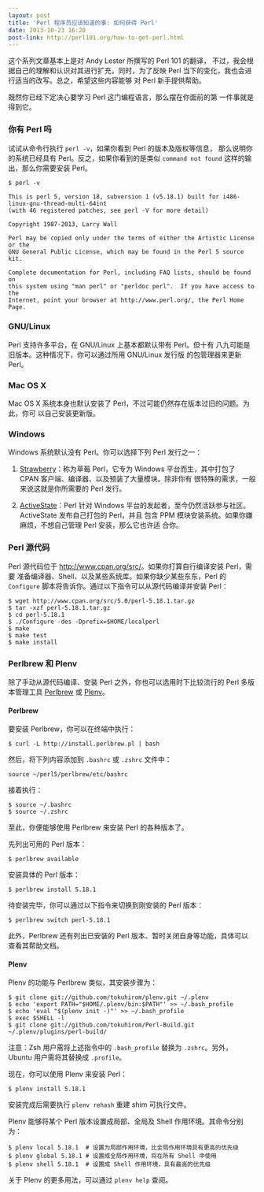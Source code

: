 ```yaml
---
layout: post
title: 'Perl 程序员应该知道的事: 如何获得 Perl'
date: 2013-10-23 16:20
post-link: http://perl101.org/how-to-get-perl.html
---
```


这个系列文章基本上是对 Andy Lester 所撰写的 Perl 101 的翻译，
不过，我会根据自己的理解和认识对其进行扩充，同时，为了反映
Perl 当下的变化，我也会进行适当的改写。总之，希望这些内容能够
对 Perl 新手提供帮助。

既然你已经下定决心要学习 Perl 这门编程语言，那么摆在你面前的第
一件事就是得到它。

### 你有 Perl 吗

试试从命令行执行 `perl -v`，如果你看到 Perl 的版本及版权等信息，
那么说明你的系统已经具有 Perl。反之，如果你看到的是类似 `command not found`
这样的输出，那么你需要安装 Perl。

    $ perl -v

    This is perl 5, version 18, subversion 1 (v5.18.1) built for i486-linux-gnu-thread-multi-64int
    (with 46 registered patches, see perl -V for more detail)

    Copyright 1987-2013, Larry Wall

    Perl may be copied only under the terms of either the Artistic License or the
    GNU General Public License, which may be found in the Perl 5 source kit.

    Complete documentation for Perl, including FAQ lists, should be found on
    this system using "man perl" or "perldoc perl".  If you have access to the
    Internet, point your browser at http://www.perl.org/, the Perl Home Page.


### GNU/Linux

Perl 支持许多平台，在 GNU/Linux 上基本都默认带有 Perl。但十有
八九可能是旧版本。这种情况下，你可以通过所用 GNU/Linux 发行版
的包管理器来更新 Perl。

### Mac OS X

Mac OS X 系统本身也默认安装了 Perl，不过可能仍然存在版本过旧的问题。为此，你可
以自己安装更新版。

### Windows

Windows 系统默认没有 Perl。你可以选择下列 Perl 发行之一：

1. [Strawberry](http://strawberryperl.com)：称为草莓 Perl，它专为 Windows
   平台而生，其中打包了 CPAN 客户端、编译器、以及预装了大量模块。除非你有
   很特殊的需求，一般来说这就是你所需要的 Perl 发行。

2. [ActiveState](http://www.activestate.com/activeperl)：Perl 针对 Windows
   平台的发起者，至今仍然活跃参与社区。ActiveState 发布自己打包的 Perl，并且
   包含 PPM 模块安装系统。如果你嫌麻烦，不想自己管理 Perl 安装，那么它也许适
   合你。

### Perl 源代码

Perl 源代码位于 <http://www.cpan.org/src/>。如果你打算自行编译安装 Perl，需要
准备编译器、Shell、以及某些系统库。如果你缺少某些东东，Perl 的 `Configure`
脚本将告诉你。通过以下指令可以从源代码编译并安装 Perl：

    $ wget http://www.cpan.org/src/5.0/perl-5.18.1.tar.gz
    $ tar -xzf perl-5.18.1.tar.gz
    $ cd perl-5.18.1
    $ ./Configure -des -Dprefix=$HOME/localperl
    $ make
    $ make test
    $ make install

### Perlbrew 和 Plenv

除了手动从源代码编译、安装 Perl 之外，你也可以选用时下比较流行的 Perl
多版本管理工具 [Perlbrew][b] 或 [Plenv][e]。

#### Perlbrew

要安装 Perlbrew，你可以在终端中执行：

    $ curl -L http://install.perlbrew.pl | bash

然后，将下列内容添加到 `.bashrc` 或 `.zshrc` 文件中：

    source ~/perl5/perlbrew/etc/bashrc

接着执行：

    $ source ~/.bashrc
    $ source ~/.zshrc

至此，你便能够使用 Perlbrew 来安装 Perl 的各种版本了。

先列出可用的 Perl 版本：

    $ perlbrew available

安装具体的 Perl 版本：

    $ perlbrew install 5.18.1

待安装完毕，你可以通过以下指令来切换到刚安装的 Perl 版本：

    $ perlbrew switch perl-5.18.1

此外，Perlbrew 还有列出已安装的 Perl 版本、暂时关闭自身等功能，具体可以
查看其帮助文档。

#### Plenv

Plenv 的功能与 Perlbrew 类似，其安装步骤为：

    $ git clone git://github.com/tokuhirom/plenv.git ~/.plenv
    $ echo 'export PATH="$HOME/.plenv/bin:$PATH"' >> ~/.bash_profile
    $ echo 'eval "$(plenv init -)"' >> ~/.bash_profile
    $ exec $SHELL -l
    $ git clone git://github.com/tokuhirom/Perl-Build.git ~/.plenv/plugins/perl-build/

注意：Zsh 用户需将上述指令中的 `.bash_profile` 替换为 `.zshrc`。另外，Ubuntu
用户需将其替换成 `.profile`。

现在，你可以使用 Plenv 来安装 Perl：

    $ plenv install 5.18.1

安装完成后需要执行 `plenv rehash` 重建 shim 可执行文件。

Plenv 能够将某个 Perl 版本设置成局部、全局及 Shell 作用环境。其命令分别为：

    $ plenv local 5.18.1  # 设置为局部作用环境，比全局作用环境具有更高的优先级
    $ plenv global 5.18.1 # 设置成全局作用环境，将在所有 Shell 中使用
    $ plenv shell 5.18.1  # 设置成 Shell 作用环境，具有最高的优先级

关于 Plenv 的更多用法，可以通过 `plenv help` 查阅。

[b]: http://perlbrew.pl
[e]: https://github.com/tokuhirom/plenv
